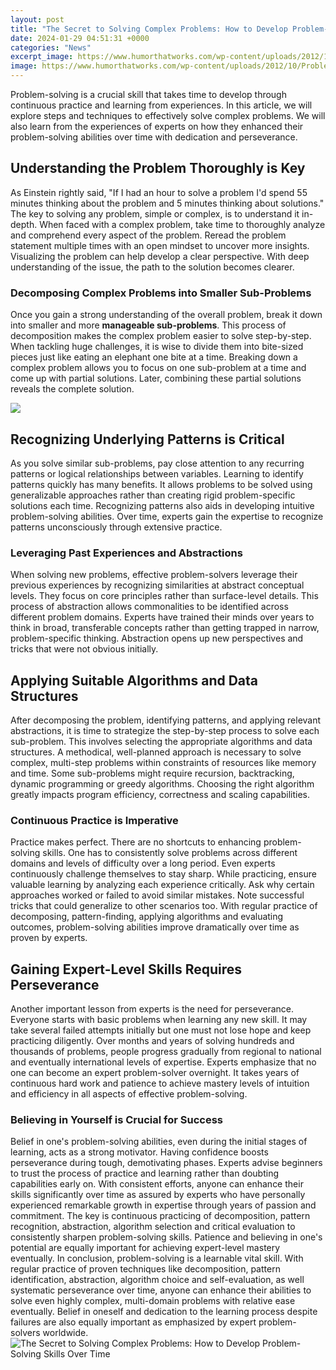 ```yaml
---
layout: post
title: "The Secret to Solving Complex Problems: How to Develop Problem-Solving Skills Over Time"
date: 2024-01-29 04:51:31 +0000
categories: "News"
excerpt_image: https://www.humorthatworks.com/wp-content/uploads/2012/10/Problem-Solving-Cycle.jpg
image: https://www.humorthatworks.com/wp-content/uploads/2012/10/Problem-Solving-Cycle.jpg
---
```


Problem-solving is a crucial skill that takes time to develop through continuous practice and learning from experiences. In this article, we will explore steps and techniques to effectively solve complex problems. We will also learn from the experiences of experts on how they enhanced their problem-solving abilities over time with dedication and perseverance.
## Understanding the Problem Thoroughly is Key  
As Einstein rightly said, "If I had an hour to solve a problem I'd spend 55 minutes thinking about the problem and 5 minutes thinking about solutions." The key to solving any problem, simple or complex, is to understand it in-depth. When faced with a complex problem, take time to thoroughly analyze and comprehend every aspect of the problem. Reread the problem statement multiple times with an open mindset to uncover more insights. Visualizing the problem can help develop a clear perspective. With deep understanding of the issue, the path to the solution becomes clearer.
### Decomposing Complex Problems into Smaller Sub-Problems
Once you gain a strong understanding of the overall problem, break it down into smaller and more **manageable sub-problems**. This process of decomposition makes the complex problem easier to solve step-by-step. When tackling huge challenges, it is wise to divide them into bite-sized pieces just like eating an elephant one bite at a time. Breaking down a complex problem allows you to focus on one sub-problem at a time and come up with partial solutions. Later, combining these partial solutions reveals the complete solution.

![](https://i0.wp.com/post.psychcentral.com/wp-content/uploads/sites/4/2022/11/418979-5-effective-problem-solving-strategies-body-1296x1169-1-1024x924.jpg?w=1155&amp;h=2454)
## Recognizing Underlying Patterns is Critical
As you solve similar sub-problems, pay close attention to any recurring patterns or logical relationships between variables. Learning to identify patterns quickly has many benefits. It allows problems to be solved using generalizable approaches rather than creating rigid problem-specific solutions each time. Recognizing patterns also aids in developing intuitive problem-solving abilities. Over time, experts gain the expertise to recognize patterns unconsciously through extensive practice.
### Leveraging Past Experiences and Abstractions
When solving new problems, effective problem-solvers leverage their previous experiences by recognizing similarities at abstract conceptual levels. They focus on core principles rather than surface-level details. This process of abstraction allows commonalities to be identified across different problem domains. Experts have trained their minds over years to think in broad, transferable concepts rather than getting trapped in narrow, problem-specific thinking. Abstraction opens up new perspectives and tricks that were not obvious initially.
## Applying Suitable Algorithms and Data Structures 
After decomposing the problem, identifying patterns, and applying relevant abstractions, it is time to strategize the step-by-step process to solve each sub-problem. This involves selecting the appropriate algorithms and data structures. A methodical, well-planned approach is necessary to solve complex, multi-step problems within constraints of resources like memory and time. Some sub-problems might require recursion, backtracking, dynamic programming or greedy algorithms. Choosing the right algorithm greatly impacts program efficiency, correctness and scaling capabilities.
### Continuous Practice is Imperative 
Practice makes perfect. There are no shortcuts to enhancing problem-solving skills. One has to consistently solve problems across different domains and levels of difficulty over a long period. Even experts continuously challenge themselves to stay sharp. While practicing, ensure valuable learning by analyzing each experience critically. Ask why certain approaches worked or failed to avoid similar mistakes. Note successful tricks that could generalize to other scenarios too. With regular practice of decomposing, pattern-finding, applying algorithms and evaluating outcomes, problem-solving abilities improve dramatically over time as proven by experts.
## Gaining Expert-Level Skills Requires Perseverance
Another important lesson from experts is the need for perseverance. Everyone starts with basic problems when learning any new skill. It may take several failed attempts initially but one must not lose hope and keep practicing diligently. Over months and years of solving hundreds and thousands of problems, people progress gradually from regional to national and eventually international levels of expertise. Experts emphasize that no one can become an expert problem-solver overnight. It takes years of continuous hard work and patience to achieve mastery levels of intuition and efficiency in all aspects of effective problem-solving.
### Believing in Yourself is Crucial for Success 
Belief in one's problem-solving abilities, even during the initial stages of learning, acts as a strong motivator. Having confidence boosts perseverance during tough, demotivating phases. Experts advise beginners to trust the process of practice and learning rather than doubting capabilities early on. With consistent efforts, anyone can enhance their skills significantly over time as assured by experts who have personally experienced remarkable growth in expertise through years of passion and commitment. The key is continuous practicing of decomposition, pattern recognition, abstraction, algorithm selection and critical evaluation to consistently sharpen problem-solving skills. Patience and believing in one's potential are equally important for achieving expert-level mastery eventually.
In conclusion, problem-solving is a learnable vital skill. With regular practice of proven techniques like decomposition, pattern identification, abstraction, algorithm choice and self-evaluation, as well systematic perseverance over time, anyone can enhance their abilities to solve even highly complex, multi-domain problems with relative ease eventually. Belief in oneself and dedication to the learning process despite failures are also equally important as emphasized by expert problem-solvers worldwide.
![The Secret to Solving Complex Problems: How to Develop Problem-Solving Skills Over Time](https://www.humorthatworks.com/wp-content/uploads/2012/10/Problem-Solving-Cycle.jpg)